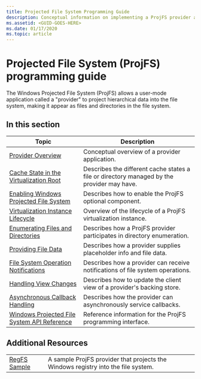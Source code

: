 ```yaml
---
title: Projected File System Programming Guide
description: Conceptual information on implementing a ProjFS provider application.
ms.assetid: <GUID-GOES-HERE>
ms.date: 01/17/2020
ms.topic: article
---
```


# Projected File System (ProjFS) programming guide

The Windows Projected File System (ProjFS) allows a user-mode application called a "provider" to project hierarchical data into the file system, making it appear as files and directories in the file system.

## In this section

| Topic                                                                                                       | Description |
|-------------------------------------------------------------------------------------------------------------|-------------|
| [Provider Overview](provider-overview.md)                                                                   | Conceptual overview of a provider application.
| [Cache State in the Virtualization Root](cache-state.md)                                                    | Describes the different cache states a file or directory managed by the provider may have. 
| [Enabling Windows Projected File System](enabling-windows-projected-file-system.md)                         | Describes how to enable the ProjFS optional component.
| [Virtualization Instance Lifecycle](virtualization-instance-lifecycle.md)                                   | Overview of the lifecycle of a ProjFS virtualization instance.
| [Enumerating Files and Directories](enumerating-files-and-directories.md)                                   | Describes how a ProjFS provider participates in directory enumeration.
| [Providing File Data](providing-file-data.md)                                                               | Describes how a provider supplies placeholder info and file data.
| [File System Operation Notifications](file-system-operation-notifications.md)                               | Describes how a provider can receive notifications of file system operations.
| [Handling View Changes](handling-view-changes.md)                                                           | Describes how to update the client view of a provider's backing store.
| [Asynchronous Callback Handling](asynchronous-callback-handling.md)                                         | Describes how the provider can asynchronously service callbacks.
| [Windows Projected File System API Reference](https://docs.microsoft.com/windows/desktop/api/_projfs) | Reference information for the ProjFS programming interface.

## Additional Resources

|                                                                                                              |                                                                                   |
|--------------------------------------------------------------------------------------------------------------|-----------------------------------------------------------------------------------|
| [RegFS Sample](https://github.com/Microsoft/Windows-classic-samples/tree/master/Samples/ProjectedFileSystem) | A sample ProjFS provider that projects the Windows registry into the file system. |
<!--
| [ProjFS.Managed API](https://github.com/Microsoft/URL_TBD)                                                   | A .NET wrapper for the ProjFS API.                                                |
-->
